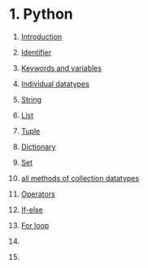 # 1. Python

1. [Introduction](https://drive.google.com/file/d/11MX7vNK42yLFJaBBGDWQ6kMhbvdSu3Hi/view?usp=sharing)

2. [Identifier](https://drive.google.com/file/d/1TfCFSvG2UauFYX0NGhA8Pmq9UjIoEbjB/view?usp=sharing)

3. [Keywords and variables](https://drive.google.com/file/d/13ub1F-eiEhfK3SbfuqZ0D-bsmjtBCeRC/view?usp=sharing)

4. [Individual datatypes](https://drive.google.com/file/d/1GsEdCjWsaXL1hESKCqAaoH56FuvnRbv4/view?usp=sharing)

5. [String](https://drive.google.com/file/d/1KAh9kI9BYYp9hEWk-Q94enzTG2lkY31_/view?usp=sharing)

6. [List](https://drive.google.com/file/d/1x1sAWAdtYtm8IHe9noX3pc0tjOKrjeQo/view?usp=sharing)

7. [Tuple](https://drive.google.com/file/d/1Lohzalp4QXWzBp1f-_yuiZkPNFfPG_y-/view?usp=sharing)

8. [Dictionary](https://drive.google.com/file/d/1jvVXhs22ZLQyDYO80asR5r4TvtlA7FZf/view?usp=sharing)

9. [Set](https://drive.google.com/file/d/1pHB31KBAEpCmjau0aOOv8j4Ea6rxMu81/view?usp=sharing)

10. [all methods of collection datatypes](https://drive.google.com/file/d/1Y8Az8Fenrz64xjAUN0SPDm2TT-F4fb8j/view?usp=sharing)

11. [Operators](https://drive.google.com/file/d/1W8aPhn6x7Cewtj2cSqfJXPKyGFFUYH4L/view?usp=sharing)

12. [If-else](https://drive.google.com/file/d/1UH2h7InEv9bpPomsUsgbed_ke3wsd6L-/view?usp=sharing)

13. [For loop]()

14. []()

15. []()